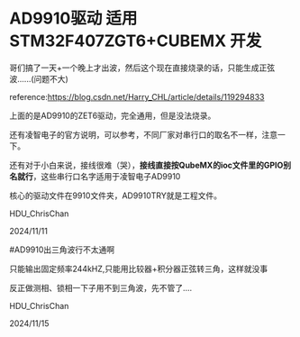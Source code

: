 # AD9910驱动 适用STM32F407ZGT6+CUBEMX 开发

哥们搞了一天+一个晚上才出波，然后这个现在直接烧录的话，只能生成正弦波......(问题不大)

reference:https://blog.csdn.net/Harry_CHL/article/details/119294833

上面的是AD9910的ZET6驱动，完全通用，但是没法烧录。

还有凌智电子的官方说明，可以参考，不同厂家对串行口的取名不一样，注意一下。

还有对于小白来说，接线很难（哭），**接线直接按QubeMX的ioc文件里的GPIO别名就行**，这些串行口名字适用于凌智电子AD9910

核心的驱动文件在9910文件夹，AD9910TRY就是工程文件。

HDU_ChrisChan

2024/11/11

#AD9910出三角波行不太通啊

只能输出固定频率244kHZ,只能用比较器+积分器正弦转三角，这样就没事

反正做测相、锁相一下子用不到三角波，先不管了....

HDU_ChrisChan

2024/11/15

